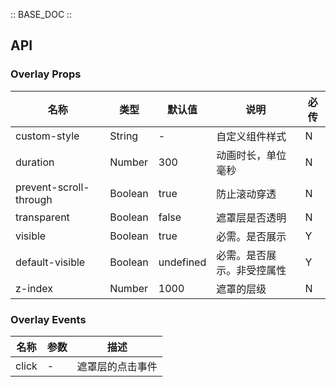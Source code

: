 :: BASE_DOC ::

## API
### Overlay Props

名称 | 类型 | 默认值 | 说明 | 必传
-- | -- | -- | -- | --
custom-style | String | - | 自定义组件样式 | N
duration | Number | 300 | 动画时长，单位毫秒 | N
prevent-scroll-through | Boolean | true | 防止滚动穿透 | N
transparent | Boolean | false | 遮罩层是否透明 | N
visible | Boolean | true | 必需。是否展示 | Y
default-visible | Boolean | undefined | 必需。是否展示。非受控属性 | Y
z-index | Number | 1000 | 遮罩的层级 | N

### Overlay Events

名称 | 参数 | 描述
-- | -- | --
click | - | 遮罩层的点击事件
